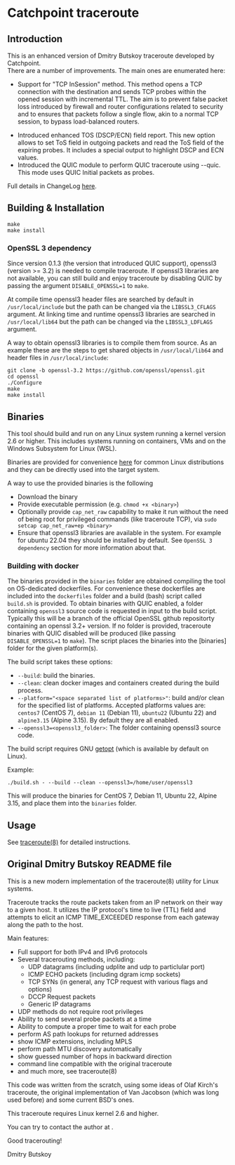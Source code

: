 # Catchpoint traceroute

## Introduction

This is an enhanced version of Dmitry Butskoy traceroute developed by Catchpoint.  
There are a number of improvements.  The main ones are enumerated here:
* Support for "TCP InSession" method. This method opens a TCP connection with
the destination and sends TCP probes within the opened session with incremental
TTL. The aim is to prevent false packet loss introduced by firewall and
router configurations related to security and to ensures that packets follow a
single flow, akin to a normal TCP session, to bypass load-balanced routers.
 - Introduced enhanced TOS (DSCP/ECN) field report. This new option allows to set 
ToS field in outgoing packets and read the ToS field of the expiring probes. It
includes a special output to highlight DSCP and ECN values.
- Introduced the QUIC module to perform QUIC traceroute using --quic. This mode
uses QUIC Initial packets as probes.
 
Full details in ChangeLog [here](ChangeLog).

## Building & Installation
```
make 
make install
```

### OpenSSL 3 dependency

Since version 0.1.3 (the version that introduced QUIC support), openssl3 (version >= 3.2) is needed to compile
traceroute. If openssl3 libraries are not available, you can still build and enjoy traceroute by disabling
QUIC by passing the argument `DISABLE_OPENSSL=1` to `make`. 

At compile time openssl3 header files are searched by default in `/usr/local/include` 
but the path can be changed via the `LIBSSL3_CFLAGS` argument. 
At linking time and runtime openssl3 libraries are searched in
`/usr/local/lib64` but the path can be changed via the `LIBSSL3_LDFLAGS` argument.

A way to obtain openssl3 libraries is to compile them  from source.
As an example these are the steps to get shared objects in `/usr/local/lib64` and
header files in `/usr/local/include`:

```
git clone -b openssl-3.2 https://github.com/openssl/openssl.git
cd openssl
./Configure
make
make install
```

## Binaries

This tool should build and run on any Linux system running a kernel version 2.6 or higher. This includes systems running on containers, VMs and on the Windows Subsystem for Linux (WSL).

Binaries are provided for convenience [here](binaries) for common Linux distributions and they can be directly used into the target system.

A way to use the provided binaries is the following

* Download the binary
* Provide executable permission (e.g. `chmod +x <binary>`)
* Optionally provide `cap_net_raw` capability to make it run without the need of being root for privileged commands (like traceroute TCP), via `sudo setcap cap_net_raw+ep <binary>`
* Ensure that openssl3 libraries are available in the system. For example for ubuntu 22.04 they should be installed by default. See `OpenSSL 3 dependency` section for more information about that.

### Building with docker

The binaries provided in the `binaries` folder are obtained compiling the tool on OS-dedicated dockerfiles.
For convenience these dockerfiles are included into the `dockerfiles` folder and a build (bash) script called `build.sh` is provided.
To obtain binaries with QUIC enabled, a folder containing `openssl3` source code is requested in input to the build script.
Typically this will be a branch of the official OpenSSL github repositorty containing an openssl 3.2+ version.
If no folder is provided, traceroute binaries with QUIC disabled will be produced (like passing `DISABLE_OPENSSL=1` to `make`).
The script places the binaries into the [binaries] folder for the given platform(s).

The build script takes these options:

* `--build`: build the binaries.
* `--clean`: clean docker images and containers created during the build process.
* `--platform="<space separated list of platforms>"`: build and/or clean for the specified list of platforms. Accepted platforms values are: `centos7` (CentOS 7), `debian 11` (Debian 11), `ubuntu22` (Ubuntu 22) and `alpine3.15` (Alpine 3.15). By default they are all enabled.
* `--openssl3=<openssl3_folder>`: The folder containing openssl3 source code.

The build script requires GNU [getopt](https://linux.die.net/man/1/getopt) (which is available by default on Linux).

Example:

```
./build.sh - --build --clean --openssl3=/home/user/openssl3
```

This will produce the binaries for CentOS 7, Debian 11, Ubuntu 22, Alpine 3.15, and place them into the `binaries` folder.

## Usage

See [traceroute(8)](traceroute/traceroute.8) for detailed instructions.

## Original Dmitry Butskoy README file

This is a new modern implementation of the traceroute(8)
utility for Linux systems.

Traceroute tracks the route packets taken from an IP network on their
way to a given host. It utilizes the IP protocol's time to live (TTL)
field and attempts to elicit an ICMP TIME_EXCEEDED response from each
gateway along the path to the host.

Main features:
- Full support for both IPv4 and IPv6 protocols
- Several tracerouting methods, including:
  * UDP datagrams (including udplite and udp to particlular port)
  * ICMP ECHO packets (including dgram icmp sockets)
  * TCP SYNs (in general, any TCP request with various flags and options)
  * DCCP Request packets
  * Generic IP datagrams
- UDP methods do not require root privileges
- Ability to send several probe packets at a time
- Ability to compute a proper time to wait for each probe
- perform AS path lookups for returned addresses
- show ICMP extensions, including MPLS
- perform path MTU discovery automatically
- show guessed number of hops in backward direction
- command line compatible with the original traceroute
- and much more, see traceroute(8)

This code was written from the scratch, using some ideas of
Olaf Kirch's traceroute, the original implementation of Van Jacobson
(which was long used before) and some current BSD's ones.

This traceroute requires Linux kernel 2.6 and higher.

You can try to contact the author at <Dmitry at Butskoy dot name> .


Good tracerouting!

Dmitry Butskoy
